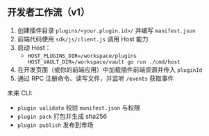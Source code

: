 ## 开发者工作流（v1）

1. 创建插件目录 `plugins/<your.plugin.id>/` 并编写 `manifest.json`
2. 前端代码使用 `sdk/js/client.js` 调用 Host 能力
3. 启动 Host：
   - `HOST_PLUGINS_DIR=/workspace/plugins HOST_VAULT_DIR=/workspace/vault go run ./cmd/host`
4. 在开发页面（或你的前端应用）中加载插件前端资源并传入 `pluginId`
5. 通过 RPC 注册命令、读写文件，并监听 `/events` 获取事件

未来 CLI:
- `plugin validate` 校验 `manifest.json` 与权限
- `plugin pack` 打包并生成 sha256
- `plugin publish` 发布到市场

